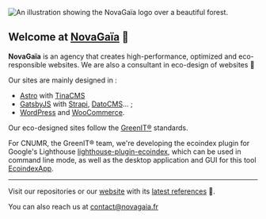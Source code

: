 ![An illustration showing the NovaGaïa logo over a beautiful forest.](https://github.com/NovaGaia/.github/blob/main/profile/cover.png)

## Welcome at [NovaGaïa](https://novagaia.fr/) 👋

**NovaGaïa** is an agency that creates high-performance, optimized and eco-responsible websites. We are also a consultant in eco-design of websites 🌱

Our sites are mainly designed in :

- [Astro](https://astro.build/) with [TinaCMS](https://tina.io/)
- [GatsbyJS](https://www.gatsbyjs.com/) with [Strapi](https://strapi.io/), [DatoCMS](https://www.datocms.com)... ;
- [WordPress](https://wordpress.org/) and [WooCommerce](https://woocommerce.com).

Our eco-designed sites follow the [GreenIT®](https://www.greenit.fr) standards.

For CNUMR, the GreenIT® team, we're developing the ecoindex plugin for Google's Lighthouse [lighthouse-plugin-ecoindex](https://github.com/cnumr/lighthouse-plugin-ecoindex), which can be used in command line mode, as well as the desktop application and GUI for this tool [EcoindexApp](https://github.com/cnumr/EcoindexApp).

---

Visit our repositories or our [website](https://novagaia.fr/) with its [latest references](https://novagaia.fr/references/) 🚀.

You can also reach us at [contact@novagaia.fr](mailto:contact@novagaia.fr)
